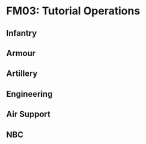 # FM03: Tutorial Operations

## Infantry

## Armour

## Artillery
 
## Engineering

## Air Support

## NBC